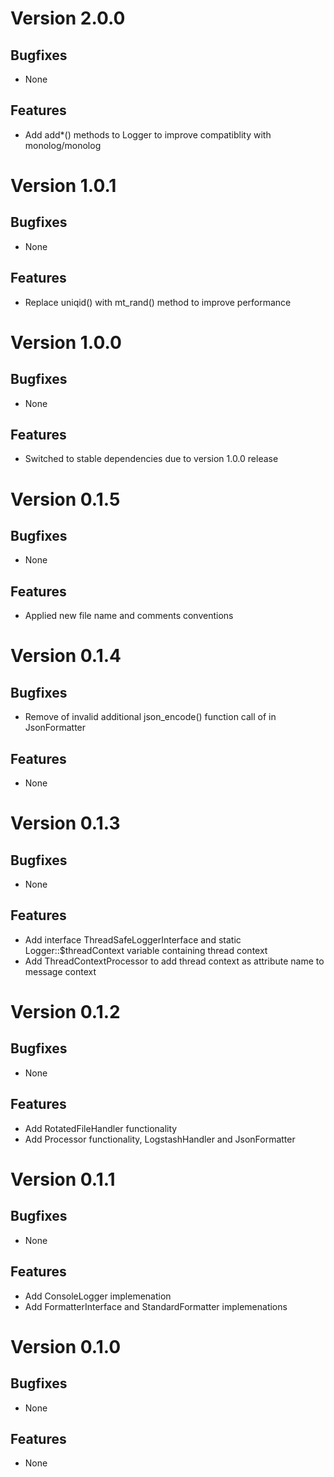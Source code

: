 # Version 2.0.0

## Bugfixes

* None

## Features

* Add add*() methods to Logger to improve compatiblity with monolog/monolog

# Version 1.0.1

## Bugfixes

* None

## Features

* Replace uniqid() with mt_rand() method to improve performance

# Version 1.0.0

## Bugfixes

* None

## Features

* Switched to stable dependencies due to version 1.0.0 release

# Version 0.1.5

## Bugfixes

* None

## Features

* Applied new file name and comments conventions

# Version 0.1.4

## Bugfixes

* Remove of invalid additional json_encode() function call of in JsonFormatter

## Features

* None

# Version 0.1.3

## Bugfixes

* None

## Features

* Add interface ThreadSafeLoggerInterface and static Logger::$threadContext variable containing thread context
* Add ThreadContextProcessor to add thread context as attribute name to message context

# Version 0.1.2

## Bugfixes

* None

## Features

* Add RotatedFileHandler functionality
* Add Processor functionality, LogstashHandler and JsonFormatter

# Version 0.1.1

## Bugfixes

* None

## Features

* Add ConsoleLogger implemenation
* Add FormatterInterface and StandardFormatter implemenations

# Version 0.1.0

## Bugfixes

* None

## Features

* None